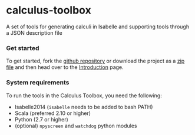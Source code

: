 # calculus-toolbox
A set of tools for generating calculi in Isabelle and supporting tools through a JSON description file

### Get started

To get started, fork the [github repository](https://github.com/goodlyrottenapple/calculus-toolbox) or download the project as a [zip file](https://github.com/goodlyrottenapple/calculus-toolbox/archive/master.zip) and then head over to the [Introduction](https://goodlyrottenapple.github.io/doc/introduction.html) page.

### System requirements

To run the tools in the Calculus Toolbox, you need the following:

- Isabelle2014 (`isabelle` needs to be added to bash PATH)
- Scala (preferred 2.10 or higher)
- Python (2.7 or higher)
- (optional) `npyscreen` and `watchdog` python modules


